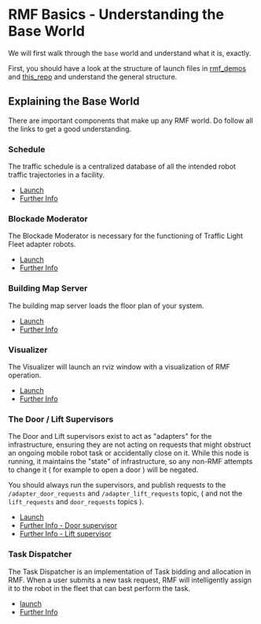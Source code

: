 # RMF Basics - Understanding the Base World

We will first walk through the `base` world and understand what it is, exactly.

First, you should have a look at the structure of launch files in [rmf_demos](https://github.com/open-rmf/rmf_demos/tree/main/rmf_demos/launch) and [this_repo](/launch) and understand the general structure.

## Explaining the Base World
There are important components that make up any RMF world. Do follow all the links to get a good understanding.

### Schedule
The traffic schedule is a centralized database of all the intended robot traffic trajectories in a facility. 

* [Launch](https://github.com/open-rmf/rmf_gym/blob/main/rmf_gym_worlds/launch/common.launch.xml#L12-L15)
* [Further Info](https://osrf.github.io/ros2multirobotbook/rmf-core.html#traffic-schedule)

### Blockade Moderator
The Blockade Moderator is necessary for the functioning of Traffic Light Fleet adapter robots.

* [Launch](https://github.com/open-rmf/rmf_gym/blob/main/rmf_gym_worlds/launch/common.launch.xml#L17-L20)
* [Further Info](https://osrf.github.io/ros2multirobotbook/rmf-core.html?highlight=traffic%20light#fleet-adapters)

### Building Map Server
The building map server loads the floor plan of your system.

* [Launch](https://github.com/open-rmf/rmf_gym/blob/main/rmf_gym_worlds/launch/common.launch.xml#L23-L2://github.com/open-rmf/rmf_gym/blob/main/rmf_gym_worlds/launch/common.launch.xml#L23-L27)
* [Further Info](https://github.com/open-rmf/rmf_traffic_editor/#rmf_traffic_editor)

### Visualizer
The Visualizer will launch an rviz window with a visualization of RMF operation.
* [Launch](https://github.com/open-rmf/rmf_demos/blob/main/rmf_demos/launch/common.launch.xml#L30-L39)
* [Further Info](https://github.com/open-rmf/rmf_visualization)

### The Door / Lift Supervisors
The Door and Lift supervisors exist to act as "adapters" for the infrastructure, ensuring they are not acting on requests that might obstruct an ongoing mobile robot task or accidentally close on it. While this node is running, it maintains the "state" of infrastructure, so any non-RMF attempts to change it ( for example to open a door ) will be negated.

You should always run the supervisors, and publish requests to the `/adapter_door_requests` and `/adapter_lift_requests` topic, ( and not the `lift_requests` and `door_requests` topics ).

* [Launch](https://github.com/open-rmf/rmf_gym/blob/main/rmf_gym_worlds/launch/common.launch.xml#L39-L47)
* [Further Info - Door supervisor](https://osrf.github.io/ros2multirobotbook/integration_doors.html#integration)
* [Further Info - Lift supervisor](https://osrf.github.io/ros2multirobotbook/integration_lifts.html#integration)


### Task Dispatcher
The Task Dispatcher is an implementation of Task bidding and allocation in RMF. When a user submits a new task request, RMF will intelligently assign it to the robot in the fleet that can best perform the task.

* [launch](https://github.com/open-rmf/rmf_demos/blob/main/rmf_demos/launch/common.launch.xml#L50-L56)
* [Further Info](https://osrf.github.io/ros2multirobotbook/task.html)
